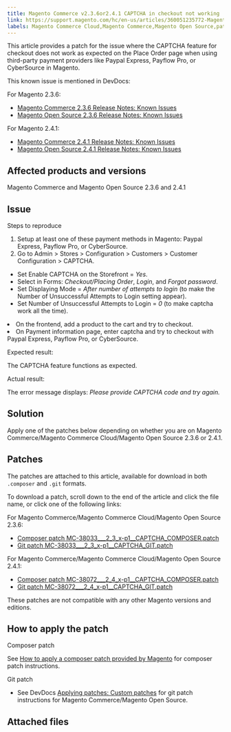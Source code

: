 ```yaml
---
title: Magento Commerce v2.3.6or2.4.1 CAPTCHA in checkout not working
link: https://support.magento.com/hc/en-us/articles/360051235772-Magento-Commerce-v2-3-6-2-4-1-CAPTCHA-in-checkout-not-working
labels: Magento Commerce Cloud,Magento Commerce,Magento Open Source,patch,order,PayPal Express Checkout,2.3.6,2.4.1,CyberSource,PayFlow Pro,CAPTCHA
---
```


<p>This article provides a patch for the issue where the CAPTCHA feature for checkout does not work as expected on the Place Order page when using third-party payment providers like Paypal Express, Payflow Pro, or CyberSource in Magento.</p>
<p>This known issue is mentioned in DevDocs:</p>
<p>For Magento 2.3.6:</p>
<ul>
<li><a href="https://devdocs.magento.com/guides/v2.3/release-notes/commerce-2-3-6.html#known-issues">Magento Commerce 2.3.6 Release Notes: Known Issues</a></li>
<li><a href="https://devdocs.magento.com/guides/v2.3/release-notes/open-source-2-3-6.html#known-issues">Magento Open Source 2.3.6 Release Notes: Known Issues</a></li>
</ul>
<p>For Magento 2.4.1:</p>
<ul>
<li><a href="https://devdocs.magento.com/guides/v2.4/release-notes/commerce-2-4-1.html#known-issues">Magento Commerce 2.4.1 Release Notes: Known Issues</a></li>
<li><a href="https://devdocs.magento.com/guides/v2.4/release-notes/open-source-2-4-1.html#known-issues">Magento Open Source 2.4.1 Release Notes: Known Issues</a></li>
</ul>
<h2>Affected products and versions</h2>
<p>Magento Commerce and Magento Open Source 2.3.6 and 2.4.1</p>
<h2>Issue</h2>
<p>Steps to reproduce</p>
<ol>
<li>Setup at least one of these payment methods in Magento: Paypal Express, Payflow Pro, or CyberSource.</li>
<li>Go to Admin &gt; Stores &gt; Configuration &gt; Customers &gt; Customer Configuration &gt; CAPTCHA.</li>
</ol><ul>
<li>Set Enable CAPTCHA on the Storefront = <em>Yes</em>.</li>
<li>Select in Forms: <em>Checkout/Placing Order</em>, <em>Login</em>, and <em>Forgot password</em>.</li>
<li>Set Displaying Mode = <em>After number of attempts to login</em> (to make the Number of Unsuccessful Attempts to Login setting appear).</li>
<li>Set Number of Unsuccessful Attempts to Login = <em>0</em> (to make captcha work all the time).</li>
</ul>
<li>On the frontend, add a product to the cart and try to checkout.</li>
<li>On Payment information page, enter captcha and try to checkout with Paypal Express, Payflow Pro, or CyberSource.</li>
<p>Expected result:</p>
<p>The CAPTCHA feature functions as expected.</p>
<p>Actual result:</p>
<p>The error message displays: <em>Please provide CAPTCHA code and try again.</em></p>
<h2>Solution</h2>
<p>Apply one of the patches below depending on whether you are on Magento Commerce/Magento Commerce Cloud/Magento Open Source 2.3.6 or 2.4.1.</p>
<h2>Patches</h2>
<p>The patches are attached to this article, available for download in both <code>.composer</code> and <code>.git</code> formats.</p>
<p>To download a patch, scroll down to the end of the article and click the file name, or click one of the following links:</p>
<p>For Magento Commerce/Magento Commerce Cloud/Magento Open Source 2.3.6:</p>
<ul>
<li><a href="https://support.magento.com/hc/en-us/article_attachments/360074568351/MC-38033___2_3_x-p1__CAPTCHA_COMPOSER.patch">Composer patch MC-38033___2_3_x-p1__CAPTCHA_COMPOSER.patch</a></li>
<li><a href="https://support.magento.com/hc/en-us/article_attachments/360074377532/MC-38033___2_3_x-p1__CAPTCHA_GIT.patch">Git patch MC-38033___2_3_x-p1__CAPTCHA_GIT.patch</a></li>
</ul>
<p>For Magento Commerce/Magento Commerce Cloud/Magento Open Source 2.4.1:</p>
<ul>
<li><a href="https://support.magento.com/hc/en-us/article_attachments/360074377552/MC-38072___2_4_x-p1__CAPTCHA_COMPOSER.patch">Composer patch MC-38072___2_4_x-p1__CAPTCHA_COMPOSER.patch</a></li>
<li><a href="https://support.magento.com/hc/en-us/article_attachments/360074568371/MC-38072___2_4_x-p1__CAPTCHA_GIT.patch">Git patch MC-38072___2_4_x-p1__CAPTCHA_GIT.patch</a></li>
</ul>
<p>These patches are not compatible with any other Magento versions and editions.</p>
<h2>How to apply the patch</h2>
<p>Composer patch</p>
<p>See <a href="https://support.magento.com/hc/en-us/articles/360028367731">How to apply a composer patch provided by Magento</a> for composer patch instructions.</p>
<p>Git patch</p>
<ul>
<li>See DevDocs <a href="https://devdocs.magento.com/guides/v2.4/comp-mgr/patching.html#custom-patches">Applying patches: Custom patches</a> for git patch instructions for Magento Commerce/Magento Open Source.</li>
</ul>
<h2>Attached files</h2>